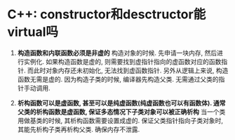 # C++: constructor和desctructor能virtual吗

1. **构造函数和内联函数必须是非虚的**
    构造对象的时候. 先申请一块内存, 然后进行实例化. 如果构造函数是虚的, 则需要找到虚指针指向的虚函数对应的函数指针. 而此时对象内存还未初始化, 无法找到虚函数指针. 另外从逻辑上来说, 构造函数无需是虚的. 因为构造子类的时候, 编译器先构造父类. 无需通过父类的指针手动调用.

2. **析构函数可以是虚函数, 甚至可以是纯虚函数(纯虚函数也可以有函数体). 通常父类的析构函数是虚函数, 保证多态情况下子类对象可以被正确析构**
    当一个类用做基类的时候, 其析构函数需要设置成虚的. 保证父类指针指向子类对象时, 其能先析构子类再析构父类. 确保内存不泄露.

